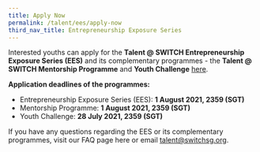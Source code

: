 ```yaml
---
title: Apply Now
permalink: /talent/ees/apply-now
third_nav_title: Entrepreneurship Exposure Series
---
```

Interested youths can apply for the **Talent @ SWITCH Entrepreneurship Exposure Series (EES)** and its complementary programmes - the **Talent @ SWITCH Mentorship Programme** and **Youth Challenge** [here](https://bit.ly/EESapply).

**Application deadlines of the programmes:**
* Entrepreneurship Exposure Series (EES): **1 August 2021, 2359 (SGT)**
* Mentorship Programme: **1 August 2021, 2359 (SGT)**
* Youth Challenge: **28 July 2021, 2359 (SGT)**


If you have any questions regarding the EES or its complementary programmes, visit our FAQ page here or email talent@switchsg.org.